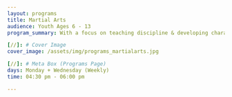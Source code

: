 ```yaml
---
layout: programs
title: Martial Arts
audience: Youth Ages 6 - 13
program_summary: With a focus on teaching discipline & developing character, martial arts is a fun way for the youth to gain self-respect, self-control and self-confidence.

[//]: # Cover Image
cover_image: /assets/img/programs_martialarts.jpg

[//]: # Meta Box (Programs Page)
days: Monday + Wednesday (Weekly)
time: 04:30 pm - 06:00 pm

---
```

